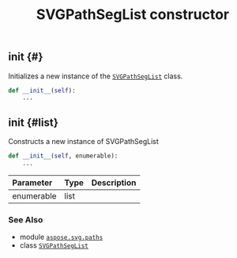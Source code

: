 ﻿---
title: SVGPathSegList constructor
second_title: Aspose.SVG for Python via .NET API References
description: 
type: docs
weight: 10
url: /python-net/aspose.svg.paths/svgpathseglist/__init__/
is_root: false
---

## __init__ {#}

Initializes a new instance of the [`SVGPathSegList`](/svg/python-net/aspose.svg.paths/svgpathseglist) class.



```python
def __init__(self):
    ...
```




## __init__ {#list}

Constructs a new instance of SVGPathSegList



```python
def __init__(self, enumerable):
    ...
```


| Parameter | Type | Description |
| :- | :- | :- |
| enumerable | list |  |



### See Also
* module [`aspose.svg.paths`](../../)
* class [`SVGPathSegList`](/svg/python-net/aspose.svg.paths/svgpathseglist)
